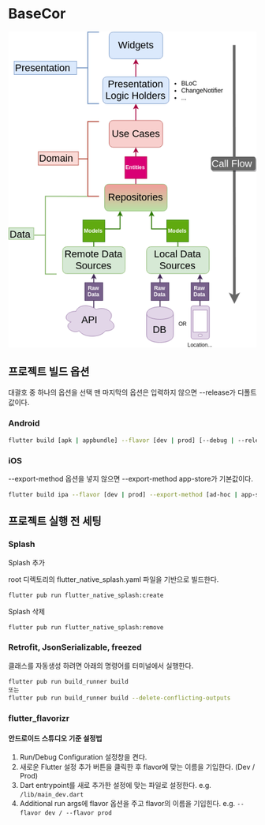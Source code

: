 #  BaseCor
![clean arch](https://github.com/MahmoudElbokl/flutter_clean_arch_sample_demo/raw/master/flutter_clean_arch.png " Call Flow")

## 프로젝트 빌드 옵션
대괄호 중 하나의 옵션을 선택 맨 마지막의 옵션은 입력하지 않으면 --release가 디폴트값이다.

### Android

```bash
flutter build [apk | appbundle] --flavor [dev | prod] [--debug | --release(default) | --profile] -t lib/main_[dev/stage/prod].dart
```

### iOS
--export-method 옵션을 넣지 않으면 --export-method app-store가 기본값이다.

```bash
flutter build ipa --flavor [dev | prod] --export-method [ad-hoc | app-store(default) | development] -t lib/main_[dev/stage/prod].dart [--debug | --release(default) | --profile]
```

## 프로젝트 실행 전 세팅

### Splash
Splash 추가

root 디렉토리의 flutter_native_splash.yaml 파일을 기반으로 빌드한다.
```bash
flutter pub run flutter_native_splash:create
```
Splash 삭제
```bash
flutter pub run flutter_native_splash:remove
```

### Retrofit, JsonSerializable, freezed
클래스를 자동생성 하려면 아래의 명령어를 터미널에서 실행한다.
```bash
flutter pub run build_runner build
또는 
flutter pub run build_runner build --delete-conflicting-outputs
```


### flutter_flavorizr

#### 안드로이드 스튜디오 기준 설정법
1. Run/Debug Configuration 설정창을 켠다.
2. 새로운 Flutter 설정 추가 버튼을 클릭한 후 flavor에 맞는 이름을 기입한다. (Dev / Prod)
3. Dart entrypoint를 새로 추가한 설정에 맞는 파일로 설정한다. e.g. `/lib/main_dev.dart`
4. Additional run args에 flavor 옵션을 주고 flavor의 이름을 기입힌다. e.g. `--flavor dev / --flavor prod`
